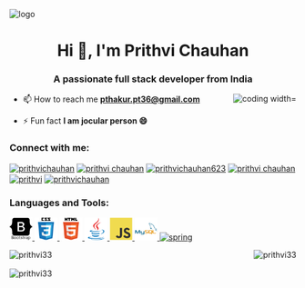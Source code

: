 ![logo](https://github.com/Prithvi333/Prithvi333.github.io/blob/main/Black%20Technology%20LinkedIn%20Banner%20(1).png)
<h1 align="center">Hi 👋, I'm Prithvi Chauhan</h1>
<h3 align="center">A passionate full stack developer from India</h3>
<img align="right" alt="coding width="400" src="https://media3.giphy.com/media/qgQUggAC3Pfv687qPC/giphy.gif" alt="prithvi33" /> </p>

- 📫 How to reach me **pthakur.pt36@gmail.com**

- ⚡ Fun fact **I am jocular person 😄**

<h3 align="left">Connect with me:</h3>
<p align="left">
<a href="https://linkedin.com/in/prithvichauhan" target="blank"><img align="center" src="https://raw.githubusercontent.com/rahuldkjain/github-profile-readme-generator/master/src/images/icons/Social/linked-in-alt.svg" alt="prithvichauhan" height="30" width="40" /></a>
<a href="https://codesandbox.com/prithvi chauhan" target="blank"><img align="center" src="https://raw.githubusercontent.com/rahuldkjain/github-profile-readme-generator/master/src/images/icons/Social/codesandbox.svg" alt="prithvi chauhan" height="30" width="40" /></a>
<a href="https://instagram.com/prithvichauhan623" target="blank"><img align="center" src="https://raw.githubusercontent.com/rahuldkjain/github-profile-readme-generator/master/src/images/icons/Social/instagram.svg" alt="prithvichauhan623" height="30" width="40" /></a>
<a href="https://www.leetcode.com/prithvi chauhan" target="blank"><img align="center" src="https://raw.githubusercontent.com/rahuldkjain/github-profile-readme-generator/master/src/images/icons/Social/leet-code.svg" alt="prithvi chauhan" height="30" width="40" /></a>
<a href="https://auth.geeksforgeeks.org/user/prithvi" target="blank"><img align="center" src="https://raw.githubusercontent.com/rahuldkjain/github-profile-readme-generator/master/src/images/icons/Social/geeks-for-geeks.svg" alt="prithvi" height="30" width="40" /></a>
<a href="https://discord.gg/prithvichauhan" target="blank"><img align="center" src="https://raw.githubusercontent.com/rahuldkjain/github-profile-readme-generator/master/src/images/icons/Social/discord.svg" alt="prithvichauhan" height="30" width="40" /></a>
</p>

<h3 align="left">Languages and Tools:</h3>
<p align="left"> <a href="https://getbootstrap.com" target="_blank" rel="noreferrer"> <img src="https://raw.githubusercontent.com/devicons/devicon/master/icons/bootstrap/bootstrap-plain-wordmark.svg" alt="bootstrap" width="40" height="40"/> </a> <a href="https://www.w3schools.com/css/" target="_blank" rel="noreferrer"> <img src="https://raw.githubusercontent.com/devicons/devicon/master/icons/css3/css3-original-wordmark.svg" alt="css3" width="40" height="40"/> </a> <a href="https://www.w3.org/html/" target="_blank" rel="noreferrer"> <img src="https://raw.githubusercontent.com/devicons/devicon/master/icons/html5/html5-original-wordmark.svg" alt="html5" width="40" height="40"/> </a> <a href="https://www.java.com" target="_blank" rel="noreferrer"> <img src="https://raw.githubusercontent.com/devicons/devicon/master/icons/java/java-original.svg" alt="java" width="40" height="40"/> </a> <a href="https://developer.mozilla.org/en-US/docs/Web/JavaScript" target="_blank" rel="noreferrer"> <img src="https://raw.githubusercontent.com/devicons/devicon/master/icons/javascript/javascript-original.svg" alt="javascript" width="40" height="40"/> </a> <a href="https://www.mysql.com/" target="_blank" rel="noreferrer"> <img src="https://raw.githubusercontent.com/devicons/devicon/master/icons/mysql/mysql-original-wordmark.svg" alt="mysql" width="40" height="40"/> </a> <a href="https://spring.io/" target="_blank" rel="noreferrer"> <img src="https://www.vectorlogo.zone/logos/springio/springio-icon.svg" alt="spring" width="40" height="40"/> </a> </p>

<p><img align="left" src="https://github-readme-stats.vercel.app/api/top-langs?username=prithvi33&show_icons=true&locale=en&layout=compact" alt="prithvi33" /></p>

<p>&nbsp;<img align="right" src="https://github-readme-stats.vercel.app/api?username=prithvi33&show_icons=true&locale=en" alt="prithvi33" /></p>

<p><img align="center" src="https://github-readme-streak-stats.herokuapp.com/?user=prithvi33&" alt="prithvi33" /></p>

